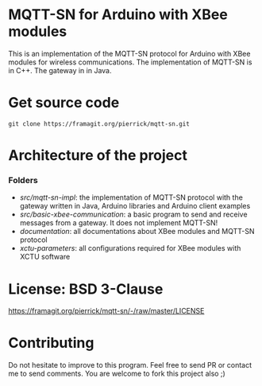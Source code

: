 MQTT-SN for Arduino with XBee modules
=====================

This is an implementation of the MQTT-SN protocol for Arduino with XBee modules for wireless communications.
The implementation of MQTT-SN is in C++. The gateway in in Java.

# Get source code

```
git clone https://framagit.org/pierrick/mqtt-sn.git
```

# Architecture of the project

### Folders

 * *src/mqtt-sn-impl*: the implementation of MQTT-SN protocol with the gateway written in Java, Arduino libraries and Arduino client examples 
 * *src/basic-xbee-communication*: a basic program to send and receive messages from a gateway. It does not implement MQTT-SN!
 * *documentation*: all documentations about XBee modules and MQTT-SN protocol
 * *xctu-parameters*: all configurations required for XBee modules with XCTU software 

# License: BSD 3-Clause 

https://framagit.org/pierrick/mqtt-sn/-/raw/master/LICENSE

# Contributing

Do not hesitate to improve to this program. Feel free to send PR or contact me to send comments. You are welcome to fork this project also ;)
